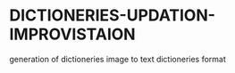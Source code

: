 # DICTIONERIES-UPDATION-IMPROVISTAION
generation of dictioneries image to text  dictioneries format 
